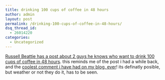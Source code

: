```yaml
---
title: drinking 100 cups of coffee in 48 hours
author: admin
layout: post
permalink: /drinking-100-cups-of-coffee-in-48-hours/
dsq_thread_id:
  - 26014220
categories:
  - Uncategorized
---
```

[Russell Beattie has a post about 2 guys he knows who want to drink 100 cups of coffee in 48 hours][1]. this reminds me of the post i had a while back, and the [coolest comment i have had on my blog, ever][2]! its definatly posible, but weather or not they do it, has to be seen.

 [1]: http://www.russellbeattie.com/notebook/1008731.html
 [2]: http://blog.lotas-smartman.net/archive/2005/02/15/11011.aspx